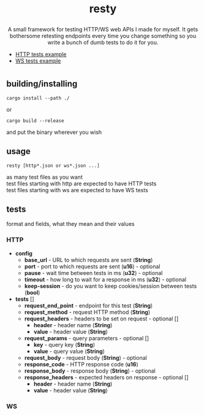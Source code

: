# <p align="center">resty</p>
<p align="center">A small framework for testing HTTP/WS web APIs I made for myself. It gets bothersome retesting endpoints every time you change something so you write a bunch of dumb tests to do it for you. </p>

- [HTTP tests example](tests/httptest.json)
- [WS tests example](tests/wstest.json)
#

## building/installing
```
cargo install --path ./
```
or
```
cargo build --release
```
and put the binary wherever you wish

## usage
```
resty [http*.json or ws*.json ...]
```
as many test files as you want  
test files starting with http are expected to have HTTP tests  
test files starting with ws are expected to have WS tests

## tests
format and fields, what they mean and their values

### HTTP
- **config**
    - **base_url** - URL to which requests are sent (**String**)
    - **port** - port to which requests are sent (**u16**) - optional
    - **pause** - wait time between tests in ms (**u32**) - optional
    - **timeout** - how long to wait for a response in ms (**u32**) - optional
    - **keep-session** - do you want to keep cookies/session between tests (**bool**)
- **tests** []
    - **request_end_point** - endpoint for this test (**String**)
    - **request_method** - request HTTP method (**String**)
    - **request_headers** - headers to be set on request - optional []
        - **header** - header name (**String**)
        - **value** - header value (**String**)
    - **request_params** - query parameters - optional []
        - **key** - query key (**String**)
        - **value** - query value (**String**)
    - **request_body** - request body (**String**) - optional
    - **response_code** - HTTP response code (**u16**)
    - **response_body** - response body (**String**) - optional
    - **response_headers** - expected headers on response - optional []
        - **header** - header name (**String**)
        - **value** - header value (**String**)
    
### WS
